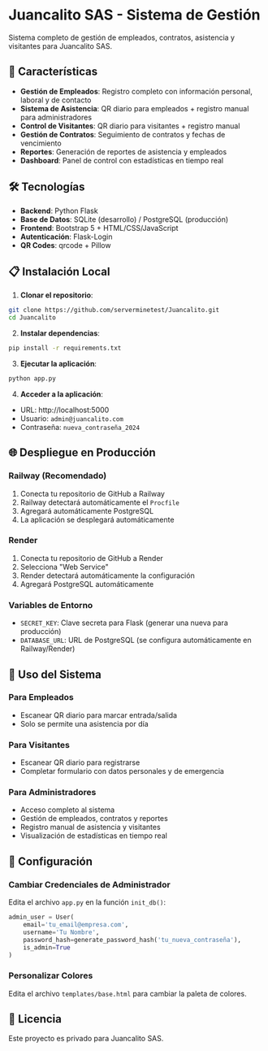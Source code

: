 # Juancalito SAS - Sistema de Gestión

Sistema completo de gestión de empleados, contratos, asistencia y visitantes para Juancalito SAS.

## 🚀 Características

- **Gestión de Empleados**: Registro completo con información personal, laboral y de contacto
- **Sistema de Asistencia**: QR diario para empleados + registro manual para administradores
- **Control de Visitantes**: QR diario para visitantes + registro manual
- **Gestión de Contratos**: Seguimiento de contratos y fechas de vencimiento
- **Reportes**: Generación de reportes de asistencia y empleados
- **Dashboard**: Panel de control con estadísticas en tiempo real

## 🛠️ Tecnologías

- **Backend**: Python Flask
- **Base de Datos**: SQLite (desarrollo) / PostgreSQL (producción)
- **Frontend**: Bootstrap 5 + HTML/CSS/JavaScript
- **Autenticación**: Flask-Login
- **QR Codes**: qrcode + Pillow

## 📋 Instalación Local

1. **Clonar el repositorio**:
```bash
git clone https://github.com/serverminetest/Juancalito.git
cd Juancalito
```

2. **Instalar dependencias**:
```bash
pip install -r requirements.txt
```

3. **Ejecutar la aplicación**:
```bash
python app.py
```

4. **Acceder a la aplicación**:
- URL: http://localhost:5000
- Usuario: `admin@juancalito.com`
- Contraseña: `nueva_contraseña_2024`

## 🌐 Despliegue en Producción

### Railway (Recomendado)
1. Conecta tu repositorio de GitHub a Railway
2. Railway detectará automáticamente el `Procfile`
3. Agregará automáticamente PostgreSQL
4. La aplicación se desplegará automáticamente

### Render
1. Conecta tu repositorio de GitHub a Render
2. Selecciona "Web Service"
3. Render detectará automáticamente la configuración
4. Agregará PostgreSQL automáticamente

### Variables de Entorno
- `SECRET_KEY`: Clave secreta para Flask (generar una nueva para producción)
- `DATABASE_URL`: URL de PostgreSQL (se configura automáticamente en Railway/Render)

## 📱 Uso del Sistema

### Para Empleados
- Escanear QR diario para marcar entrada/salida
- Solo se permite una asistencia por día

### Para Visitantes
- Escanear QR diario para registrarse
- Completar formulario con datos personales y de emergencia

### Para Administradores
- Acceso completo al sistema
- Gestión de empleados, contratos y reportes
- Registro manual de asistencia y visitantes
- Visualización de estadísticas en tiempo real

## 🔧 Configuración

### Cambiar Credenciales de Administrador
Edita el archivo `app.py` en la función `init_db()`:
```python
admin_user = User(
    email='tu_email@empresa.com',
    username='Tu Nombre',
    password_hash=generate_password_hash('tu_nueva_contraseña'),
    is_admin=True
)
```

### Personalizar Colores
Edita el archivo `templates/base.html` para cambiar la paleta de colores.

## 📄 Licencia

Este proyecto es privado para Juancalito SAS.